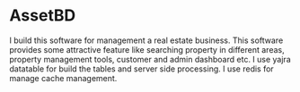 # AssetBD
I build this software for management a real estate business. This software provides some attractive feature like searching property in different areas, property management tools, customer and admin dashboard etc. I use yajra datatable for build the tables and server side processing. I use redis for manage cache management.
